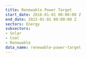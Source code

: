 ```yaml
---
title: Renewable Power Target
start_date: 2016-01-01 00:00:00 Z
end_date: 2022-01-01 00:00:00 Z
sectors: Energy
subsectors:
- Solar
- Coal
- Renewable
data_name: renewable-power-target
---
```


